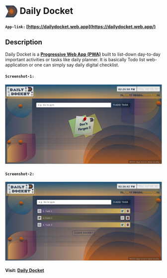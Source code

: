 # <img align="center" alt="" width="40" src="https://github.com/DalpatRathore/daily-docket/blob/main/public/icons/icon-192x192.png"> Daily Docket

#### `App-link:` [https://dailydocket.web.app](https://dailydocket.web.app/)

## Description

Daily Docket is a **[Progressive Web App (PWA)](https://web.dev/progressive-web-apps/)** built to list-down day-to-day important activities or tasks like daily planner. It is basically Todo list web-application or one can simply say daily digital checklist.

#### `Screenshot-1:`

![Daily Docket-1](https://github.com/DalpatRathore/Daily-Docket/blob/exhibit/display/daily-docket-1.jpg)

#### `Screenshot-2:`

![Daily Docket-2](https://github.com/DalpatRathore/Daily-Docket/blob/exhibit/display/daily-docket-2.jpg)

#### Visit: [Daily Docket](https://dailydocket.web.app/)
